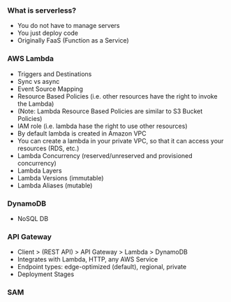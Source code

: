 ### What is serverless?
- You do not have to manage servers
- You just deploy code
- Originally FaaS (Function as a Service)

### AWS Lambda
- Triggers and Destinations
- Sync vs async
- Event Source Mapping
- Resource Based Policies (i.e. other resources have the right to invoke the Lambda)
- (Note: Lambda Resource Based Policies are similar to S3 Bucket Policies)
- IAM role (i.e. lambda hase the right to use other resources)
- By default lambda is created in Amazon VPC
- You can create a lambda in your private VPC, so that it can access your resources (RDS, etc.)
- Lambda Concurrency (reserved/unreserved and provisioned concurrency)
- Lambda Layers
- Lambda Versions (immutable)
- Lambda Aliases (mutable)


### DynamoDB
- NoSQL DB

### API Gateway
- Client > (REST API) > API Gateway > Lambda > DynamoDB
- Integrates with Lambda, HTTP, any AWS Service
- Endpoint types: edge-optimized (default), regional, private
- Deployment Stages



### SAM














